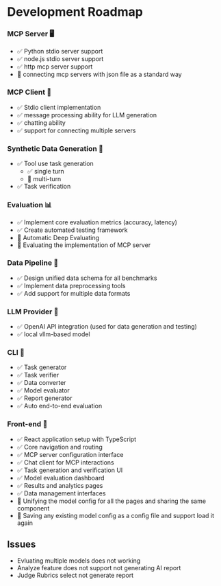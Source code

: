 # Development Roadmap

### MCP Server 🖥️
- ✅ Python stdio server support
- ✅ node.js stdio server support
- ✅ http mcp server support
- 🔲 connecting mcp servers with json file as a standard way

### MCP Client 🤖
- ✅ Stdio client implementation
- ✅ message processing ability for LLM generation
- ✅ chatting ability
- ✅ support for connecting multiple servers

### Synthetic Data Generation 📝
- ✅ Tool use task generation
    - ✅ single turn
    - 🔲 multi-turn
- ✅ Task verification

### Evaluation 📊
- ✅ Implement core evaluation metrics (accuracy, latency)
- ✅ Create automated testing framework
- 🔲 Automatic Deep Evaluating 
- 🔲 Evaluating the implementation of MCP server

### Data Pipeline 🔄
- ✅ Design unified data schema for all benchmarks
- ✅ Implement data preprocessing tools
- ✅ Add support for multiple data formats

### LLM Provider 🧠
- ✅ OpenAI API integration (used for data generation and testing)
- ✅ local vllm-based model 

### CLI 🔧
- ✅ Task generator
- ✅ Task verifier
- ✅ Data converter
- ✅ Model evaluator
- ✅ Report generator
- ✅ Auto end-to-end evaluation

### Front-end 🎨
- ✅ React application setup with TypeScript
- ✅ Core navigation and routing
- ✅ MCP server configuration interface
- ✅ Chat client for MCP interactions
- ✅ Task generation and verification UI
- ✅ Model evaluation dashboard
- ✅ Results and analytics pages
- ✅ Data management interfaces
- 🔲 Unifying the model config for all the pages and sharing the same component
- 🔲 Saving any existing model config as a config file and support load it again

## Issues
- Evluating multiple models does not working
- Analyze feature does not support not generating AI report
- Judge Rubrics select not generate report